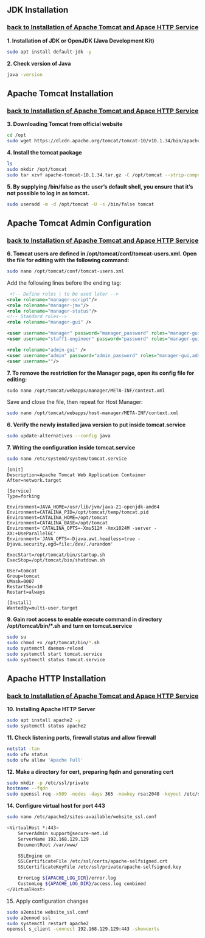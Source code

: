 ## JDK Installation
### [back to Installation of Apache Tomcat and Apace HTTP Service](./1/Installing-ApacheTomcat_and_ApacheHTTP.md)
<a id="01"></a>

**1. Installation of JDK or OpenJDK (Java Development Kit)**
~~~bash
sudo apt install default-jdk -y
~~~
**2. Check version of Java**
~~~bash
java -version
~~~

## Apache Tomcat Installation
### [back to Installation of Apache Tomcat and Apace HTTP Service](./1/Installing-ApacheTomcat_and_ApacheHTTP.md)
<a id="02"></a>

**3. Downloading Tomcat from official website**
~~~bash
cd /opt
sudo wget https://dlcdn.apache.org/tomcat/tomcat-10/v10.1.34/bin/apache-tomcat-10.1.34.tar.gz
~~~
**4. Install the tomcat package**
~~~bash
ls
sudo mkdir /opt/tomcat
sudo tar xzvf apache-tomcat-10.1.34.tar.gz -C /opt/tomcat --strip-components=1
~~~

**5. By supplying /bin/false as the user’s default shell, you ensure that it’s not possible to log in as tomcat.**
~~~bash
sudo useradd -m -d /opt/tomcat -U -s /bin/false tomcat
~~~

## Apache Tomcat Admin Configuration
### [back to Installation of Apache Tomcat and Apace HTTP Service](./1/Installing-ApacheTomcat_and_ApacheHTTP.md)
<a id="03"></a>

**6. Tomcat users are defined in /opt/tomcat/conf/tomcat-users.xml. Open the file for editing with the following command:**
~~~bash
sudo nano /opt/tomcat/conf/tomcat-users.xml
~~~
Add the following lines before the ending tag:
~~~xml
 <!-- Define roles | to be used later -->
<role rolename="manager-script"/>
<role rolename="manager-jmx"/>
<role rolename="manager-status"/>
<!-- Standard roles-->
<role rolename="manager-gui" />

<user username="manager" password="manager_password" roles="manager-gui" />
<user username="staff1-engineer" password="password" roles="manager-gui,manager-script,manager-jmx,manager-status" />

<role rolename="admin-gui" />
<user username="admin" password="admin_password" roles="manager-gui,admin-gui" />
<user username=""/>
~~~

**7. To remove the restriction for the Manager page, open its config file for editing:**
~~~xml
sudo nano /opt/tomcat/webapps/manager/META-INF/context.xml
~~~
Save and close the file, then repeat for Host Manager:
~~~bash
sudo nano /opt/tomcat/webapps/host-manager/META-INF/context.xml
~~~


**6. Verify the newly installed java version to put inside tomcat.service**
~~~bash
sudo update-alternatives --config java
~~~
**7. Writing the configuration inside tomcat.service**
~~~bash
sudo nano /etc/systemd/system/tomcat.service
~~~

~~~nano
[Unit]
Description=Apache Tomcat Web Application Container
After=network.target

[Service]
Type=forking

Environment=JAVA_HOME=/usr/lib/jvm/java-21-openjdk-amd64
Environment=CATALINA_PID=/opt/tomcat/temp/tomcat.pid
Environment=CATALINA_HOME=/opt/tomcat
Environment=CATALINA_BASE=/opt/tomcat
Environment='CATALINA_OPTS=-Xms512M -Xmx1024M -server -XX:+UseParallelGC'
Environment='JAVA_OPTS=-Djava.awt.headless=true -Djava.security.egd=file:/dev/./urandom'

ExecStart=/opt/tomcat/bin/startup.sh
ExecStop=/opt/tomcat/bin/shutdown.sh

User=tomcat
Group=tomcat
UMask=0007
RestartSec=10
Restart=always

[Install]
WantedBy=multi-user.target
~~~
**9. Gain root access to enable execute command in directory /opt/tomcat/bin/*.sh and turn on tomcat.service**
~~~bash
sudo su
sudo chmod +x /opt/tomcat/bin/*.sh
sudo systemctl daemon-reload
sudo systemctl start tomcat.service
sudo systemctl status tomcat.service
~~~

## Apache HTTP Installation
### [back to Installation of Apache Tomcat and Apace HTTP Service](./1/Installing-ApacheTomcat_and_ApacheHTTP.md)
<a id="03"></a>

**10. Installing Apache HTTP Server**
~~~bash
sudo apt install apache2 -y
sudo systemctl status apache2
~~~
**11. Check listening ports, firewall status and allow firewall**
~~~bash
netstat -tan
sudo ufw status
sudo ufw allow 'Apache Full'
~~~
**12. Make a directory for cert, preparing fqdn and generating cert**
~~~bash
sudo mkdir -p /etc/ssl/private
hostname --fqdn
sudo openssl req -x509 -nodes -days 365 -newkey rsa:2048 -keyout /etc/ssl/private/apache-selfsigned.key -out /etc/ssl/certs/apache-selfsigned.crt
~~~

**14. Configure virtual host for port 443**
~~~bash
sudo nano /etc/apache2/sites-available/website_ssl.conf
~~~
~~~sh
<VirtualHost *:443>
    ServerAdmin support@secure-net.id
    ServerName 192.168.129.129
    DocumentRoot /var/www/

    SSLEngine on
    SSLCertificateFile /etc/ssl/certs/apache-selfsigned.crt
    SSLCertificateKeyFile /etc/ssl/private/apache-selfsigned.key

    ErrorLog ${APACHE_LOG_DIR}/error.log
    CustomLog ${APACHE_LOG_DIR}/access.log combined
</VirtualHost>
~~~
15. Apply configuration changes
~~~bash
sudo a2ensite website_ssl.conf
sudo a2enmod ssl
sudo systemctl restart apache2
openssl s_client -connect 192.168.129.129:443 -showcerts
~~~